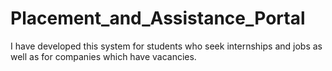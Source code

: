 # Placement_and_Assistance_Portal
I have developed this system for students who seek internships and jobs as well as for companies which have vacancies.
